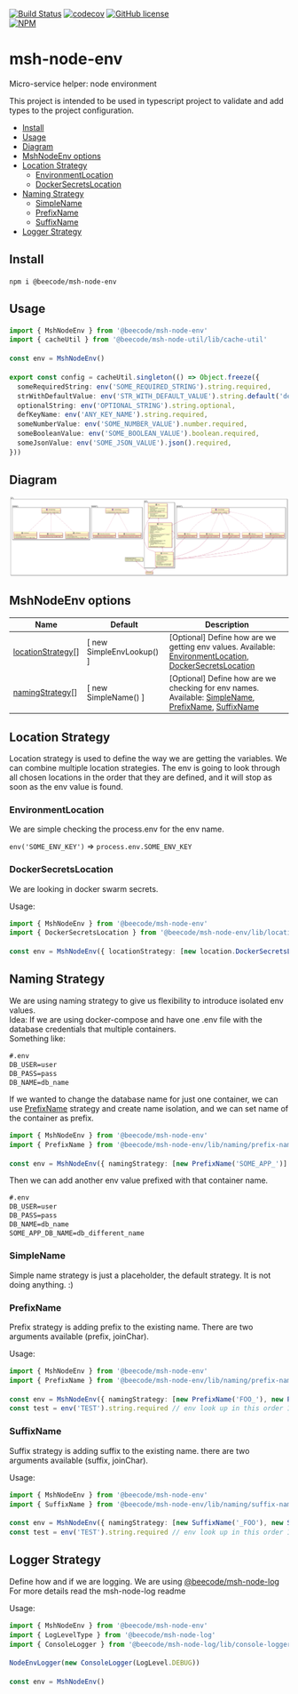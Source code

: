 [![Build Status](https://beecode.semaphoreci.com/badges/msh-node-env/branches/main.svg?style=shields)](https://beecode.semaphoreci.com/projects/msh-node-env)
[![codecov](https://codecov.io/gh/beecode-rs/msh-node-env/branch/main/graph/badge.svg?token=fHc0YaxEiB)](https://codecov.io/gh/beecode-rs/msh-node-env)
[![GitHub license](https://img.shields.io/github/license/beecode-rs/msh-node-env)](https://github.com/beecode-rs/msh-node-env/blob/main/LICENSE)  
[![NPM](https://nodei.co/npm/@beecode/msh-node-env.png)](https://nodei.co/npm/@beecode/msh-node-env)

# msh-node-env

Micro-service helper: node environment

This project is intended to be used in typescript project to validate and add types to the project configuration.

<!-- toc -->

- [Install](#install)
- [Usage](#usage)
- [Diagram](#diagram)
- [MshNodeEnv options](#mshnodeenv-options)
- [Location Strategy](#location-strategy)
  * [EnvironmentLocation](#environmentlocation)
  * [DockerSecretsLocation](#dockersecretslocation)
- [Naming Strategy](#naming-strategy)
  * [SimpleName](#simplename)
  * [PrefixName](#prefixname)
  * [SuffixName](#suffixname)
- [Logger Strategy](#logger-strategy)

<!-- tocstop -->

## Install

`npm i @beecode/msh-node-env`

## Usage

```typescript
import { MshNodeEnv } from '@beecode/msh-node-env'
import { cacheUtil } from '@beecode/msh-node-util/lib/cache-util'

const env = MshNodeEnv()

export const config = cacheUtil.singleton(() => Object.freeze({
  someRequiredString: env('SOME_REQUIRED_STRING').string.required,
  strWithDefaultValue: env('STR_WITH_DEFAULT_VALUE').string.default('default-value').required,
  optionalString: env('OPTIONAL_STRING').string.optional,
  defKeyName: env('ANY_KEY_NAME').string.required,
  someNumberValue: env('SOME_NUMBER_VALUE').number.required,
  someBooleanValue: env('SOME_BOOLEAN_VALUE').boolean.required,
  someJsonValue: env('SOME_JSON_VALUE').json().required,
}))
```

## Diagram

![vision-diagram](resource/doc/vision/vision.svg)

## MshNodeEnv options

| Name                                     | Default                   | Description                                                                                                                                              |
| ---------------------------------------- | ------------------------- | -------------------------------------------------------------------------------------------------------------------------------------------------------- |
| [locationStrategy](#location-strategy)[] | [ new SimpleEnvLookup() ] | [Optional] Define how are we getting env values. Available: [EnvironmentLocation](#environmentlocation), [DockerSecretsLocation](#dockersecretslocation) |
| [namingStrategy](#naming-strategy)[]     | [ new SimpleName() ]      | [Optional] Define how are we checking for env names. Available: [SimpleName](#simplename), [PrefixName](#prefixname), [SuffixName](#suffixname)          |

## Location Strategy

Location strategy is used to define the way we are getting the variables. We can combine multiple location strategies. The env is
going to look through all chosen locations in the order that they are defined, and it will stop as soon as the env value is found.

### EnvironmentLocation

We are simple checking the process.env for the env name.

`env('SOME_ENV_KEY')` => `process.env.SOME_ENV_KEY`

### DockerSecretsLocation

We are looking in docker swarm secrets.

Usage:

```typescript
import { MshNodeEnv } from '@beecode/msh-node-env'
import { DockerSecretsLocation } from '@beecode/msh-node-env/lib/location/docker-secrets-location'

const env = MshNodeEnv({ locationStrategy: [new location.DockerSecretsLocation()] })
```

## Naming Strategy

We are using naming strategy to give us flexibility to introduce isolated env values.  
Idea: If we are using docker-compose and have one .env file with the database credentials that multiple containers.  
Something like:

```dotenv
#.env
DB_USER=user
DB_PASS=pass
DB_NAME=db_name
```

If we wanted to change the database name for just one container, we can use [PrefixName](#prefixname) strategy and create name
isolation, and we can set name of the container as prefix.

```typescript
import { MshNodeEnv } from '@beecode/msh-node-env'
import { PrefixName } from '@beecode/msh-node-env/lib/naming/prefix-name'

const env = MshNodeEnv({ namingStrategy: [new PrefixName('SOME_APP_')] })
```

Then we can add another env value prefixed with that container name.

```dotenv
#.env
DB_USER=user
DB_PASS=pass
DB_NAME=db_name
SOME_APP_DB_NAME=db_different_name
```

### SimpleName

Simple name strategy is just a placeholder, the default strategy. It is not doing anything. :)

### PrefixName

Prefix strategy is adding prefix to the existing name. There are two arguments available (prefix, joinChar).

Usage:

```typescript
import { MshNodeEnv } from '@beecode/msh-node-env'
import { PrefixName } from '@beecode/msh-node-env/lib/naming/prefix-name'

const env = MshNodeEnv({ namingStrategy: [new PrefixName('FOO_'), new PrefixName('BAR_')] })
const test = env('TEST').string.required // env look up in this order 1) BAR_FOO_TEST, 2) FOO_TEST, 3) TEST
```

### SuffixName

Suffix strategy is adding suffix to the existing name. there are two arguments available (suffix, joinChar).

Usage:

```typescript
import { MshNodeEnv } from '@beecode/msh-node-env'
import { SuffixName } from '@beecode/msh-node-env/lib/naming/suffix-name'

const env = MshNodeEnv({ namingStrategy: [new SuffixName('_FOO'), new SuffixName('_BAR')] })
const test = env('TEST').string.required // env look up in this order 1) TEST_FOO_BAR, 2) TEST_FOO, 3) TEST
```

## Logger Strategy

Define how and if we are logging. We are using [@beecode/msh-node-log](https://github.com/beecode-rs/msh-node-log)
For more details read the msh-node-log readme

Usage:

```typescript
import { MshNodeEnv } from '@beecode/msh-node-env'
import { LogLevelType } from '@beecode/msh-node-log'
import { ConsoleLogger } from '@beecode/msh-node-log/lib/console-logger'

NodeEnvLogger(new ConsoleLogger(LogLevel.DEBUG))

const env = MshNodeEnv()
```
